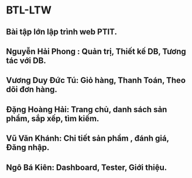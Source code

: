 # BTL-LTW
## Bài tập lớn lập trình web PTIT.
## Nguyễn Hải Phong :  Quản trị, Thiết kế DB, Tương tác với DB.
## Vương Duy Đức Tú: Giỏ hàng, Thanh Toán, Theo dõi đơn hàng.
## Đặng Hoàng Hải: Trang chủ, danh sách sản phẩm, sắp xếp, tìm kiếm.
## Vũ Văn Khánh: Chi tiết sản phầm , đánh giá, Đăng nhập.
## Ngô Bá Kiên: Dashboard, Tester, Giới thiệu.
